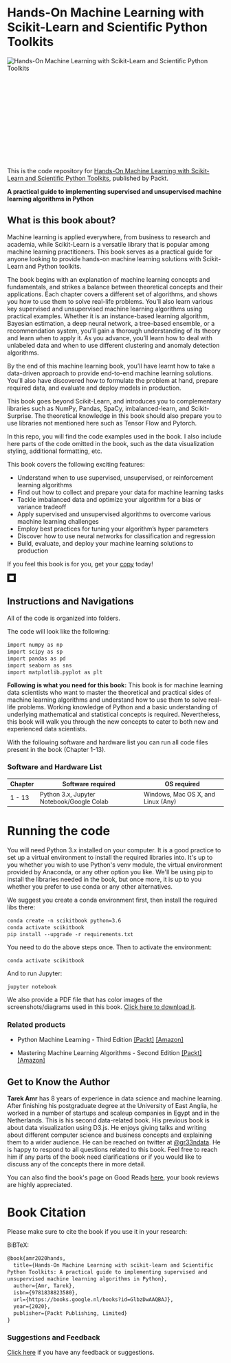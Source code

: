 # Hands-On Machine Learning with Scikit-Learn and Scientific Python Toolkits

<a href="https://www.packtpub.com/data/hands-on-machine-learning-with-scikit-learn?utm_source=github&utm_medium=repository&utm_campaign=9781838826048"><img src="https://www.packtpub.com/media/catalog/product/cache/4cdce5a811acc0d2926d7f857dceb83b/9/7/9781838826048-original_44.png" alt="Hands-On Machine Learning with Scikit-Learn and Scientific Python Toolkits" height="256px" align="right"></a>

This is the code repository for [Hands-On Machine Learning with Scikit-Learn and Scientific Python Toolkits](https://www.packtpub.com/data/hands-on-machine-learning-with-scikit-learn?utm_source=github&utm_medium=repository&utm_campaign=9781838826048), published by Packt.

**A practical guide to implementing supervised and unsupervised machine learning algorithms in Python**

## What is this book about?
Machine learning is applied everywhere, from business to research and academia, while Scikit-Learn is a versatile library that is popular among machine learning practitioners. This book serves as a practical guide for anyone looking to provide hands-on machine learning solutions with Scikit-Learn and Python toolkits.

The book begins with an explanation of machine learning concepts and fundamentals, and strikes a balance between theoretical concepts and their applications. Each chapter covers a different set of algorithms, and shows you how to use them to solve real-life problems. You’ll also learn various key supervised and unsupervised machine learning algorithms using practical examples. Whether it is an instance-based learning algorithm, Bayesian estimation, a deep neural network, a tree-based ensemble, or a recommendation system, you’ll gain a thorough understanding of its theory and learn when to apply it. As you advance, you’ll learn how to deal with unlabeled data and when to use different clustering and anomaly detection algorithms.

By the end of this machine learning book, you’ll have learnt how to take a data-driven approach to provide end-to-end machine learning solutions. You’ll also have discovered how to formulate the problem at hand, prepare required data, and evaluate and deploy models in production.

This book goes beyond Scikit-Learn, and introduces you to complementary libraries such as NumPy, Pandas, SpaCy, imbalanced-learn, and Scikit-Surprise. The theoretical knowledge in this book should also prepare you to use libraries not mentioned here such as Tensor Flow and Pytorch.

In this repo, you will find the code examples used in the book. I also include here parts of the code omitted in the book, such as the data visualization styling, additional formatting, etc.

This book covers the following exciting features:
* Understand when to use supervised, unsupervised, or reinforcement learning algorithms
* Find out how to collect and prepare your data for machine learning tasks
* Tackle imbalanced data and optimize your algorithm for a bias or variance tradeoff
* Apply supervised and unsupervised algorithms to overcome various machine learning challenges
* Employ best practices for tuning your algorithm’s hyper parameters
* Discover how to use neural networks for classification and regression
* Build, evaluate, and deploy your machine learning solutions to production

If you feel this book is for you, get your [copy](https://www.amazon.com/dp/1838826041) today!

<a href="https://www.packtpub.com/?utm_source=github&utm_medium=banner&utm_campaign=GitHubBanner"><img src="https://raw.githubusercontent.com/PacktPublishing/GitHub/master/GitHub.png" alt="https://www.packtpub.com/" border="5" /></a>

## Instructions and Navigations
All of the code is organized into folders.

The code will look like the following:
```
import numpy as np
import scipy as sp
import pandas as pd
import seaborn as sns
import matplotlib.pyplot as plt

```

**Following is what you need for this book:**
This book is for machine learning data scientists who want to master the theoretical and practical sides of machine learning algorithms and understand how to use them to solve real-life problems. Working knowledge of Python and a basic understanding of underlying mathematical and statistical concepts is required. Nevertheless, this book will walk you through the new concepts to cater to both new and experienced data scientists.

With the following software and hardware list you can run all code files present in the book (Chapter 1-13).

### Software and Hardware List

| Chapter  | Software required                                                                    | OS required                        |
| -------- | -------------------------------------------------------------------------------------| -----------------------------------|
| 1 - 13   |   Python 3.x, Jupyter Notebook/Google Colab                                         | Windows, Mac OS X, and Linux (Any) |


# Running the code

You will need Python 3.x installed on your computer. It is a good practice to set up a virtual environment to install the required libraries into. It's up to you whether you wish to use Python's venv module, the virtual environment provided by Anaconda, or any other option you like. We'll be using pip to install the libraries needed in the book, but once more, it is up to you whether you prefer to use conda or any other alternatives.

We suggest you create a conda environment first, then install the required libs there:

```
conda create -n scikitbook python=3.6
conda activate scikitbook
pip install --upgrade -r requirements.txt
```

You need to do the above steps once.
Then to activate the environment:

```
conda activate scikitbook
```

And to run Jupyter:

```
jupyter notebook
```

We also provide a PDF file that has color images of the screenshots/diagrams used in this book. [Click here to download it](https://static.packt-cdn.com/downloads/9781838826048_ColorImages.pdf).


### Related products <Other books you may enjoy>
* Python Machine Learning - Third Edition [[Packt]](https://www.packtpub.com/data/python-machine-learning-third-edition?utm_source=github&utm_medium=repository&utm_campaign=9781789955750) [[Amazon]](https://www.amazon.com/dp/1789955750)

* Mastering Machine Learning Algorithms - Second Edition [[Packt]](https://www.packtpub.com/data/mastering-machine-learning-algorithms-second-edition?utm_source=github&utm_medium=repository&utm_campaign=9781838820299) [[Amazon]](https://www.amazon.com/dp/B0843PMXPV)

## Get to Know the Author
**Tarek Amr**
has 8 years of experience in data science and machine learning. After finishing his postgraduate degree at the University of East Anglia, he worked in a number of startups and scaleup companies in Egypt and in the Netherlands. This is his second data-related book. His previous book is about data visualization using D3.js. He enjoys giving talks and writing about different computer science and business concepts and explaining them to a wider audience. He can be reached on twitter at [@gr33ndata](https://twitter.com/gr33ndata). He is happy to respond to all questions related to this book. Feel free to reach him if any parts of the book need clarifications or if you would like to discuss any of the concepts there in more detail.

You can also find the book's page on Good Reads [here](https://www.goodreads.com/book/show/54539914-hands-on-machine-learning-with-scikit-learn-and-scientific-python-toolki), your book reviews are highly appreciated.  

# Book Citation

Please make sure to cite the book if you use it in your research:

BiBTeX:

```
@book{amr2020hands,
  title={Hands-On Machine Learning with scikit-learn and Scientific Python Toolkits: A practical guide to implementing supervised and unsupervised machine learning algorithms in Python},
  author={Amr, Tarek},
  isbn={9781838823580},
  url={https://books.google.nl/books?id=GlbzDwAAQBAJ},
  year={2020},
  publisher={Packt Publishing, Limited}
}
```

### Suggestions and Feedback
[Click here](https://docs.google.com/forms/d/e/1FAIpQLSdy7dATC6QmEL81FIUuymZ0Wy9vH1jHkvpY57OiMeKGqib_Ow/viewform) if you have any feedback or suggestions.
